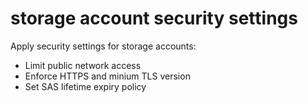 # storage account security settings

Apply security settings for storage accounts:

 - Limit public network access
 - Enforce HTTPS and minium TLS version
 - Set SAS lifetime expiry policy
